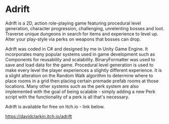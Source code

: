# Adrift

Adrift is a 2D, action role-playing game featuring procedural level generation, character progression, challenging, unrelenting bosses and loot. Traverse unique dungeons in search for items and experience to level up. Alter your play-style via perks on weapons that bosses can drop.

Adrift was coded in C# and designed by me in Unity Game Engine. It incorporates many popular systems used in game development such as Components for reusability and scalability. BinaryFormatter was used to save and load data for the game. Procedural level generation is used to make every level the player experiences a slightly different experience. It is a slight alteration on the Random Walk algorithm to determine where to place rooms in a grid then placing certain premade prefab rooms at those locations. Many other systems such as the perk system are also implemented with the goal of being scalable - simply adding a new Perk script with the functionality of a perk is all that's necessary. 

Adrift is available for free on Itch.io - link below. 

https://davidclarkin.itch.io/adrift
